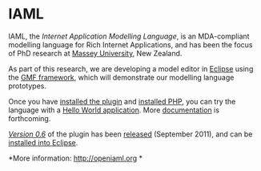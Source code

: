 # IAML

IAML, the _Internet Application Modelling Language_, is an MDA-compliant modelling language for 
Rich Internet Applications, and has been the focus of PhD research at 
[Massey University](http://engineering.massey.ac.nz/), New Zealand.

As part of this research, we are developing a model editor in 
[Eclipse](http://www.eclipse.org/) using the [GMF framework](http://www.eclipse.org/gmf/),
which will demonstrate our modelling language prototypes.

Once you have [installed the plugin](https://code.google.com/p/iaml/wiki/Installation) and 
[installed PHP](https://code.google.com/p/iaml/wiki/InstallationPlatform), you can try the language with a 
[Hello World application](https://code.google.com/p/iaml/wiki/HelloWorld). 
More [documentation](http://code.google.com/p/iaml/w/list?q=label:EndUser) is forthcoming.

*[Version 0.6](http://code.google.com/p/iaml/wiki/Model0_6#Model_0.6)* of the plugin has 
been [released](http://journals.jevon.org/users/jevon-phd/entry/19917) (September 2011), 
and can be [installed into Eclipse](https://code.google.com/p/iaml/wiki/Installation).

*More information: http://openiaml.org *
